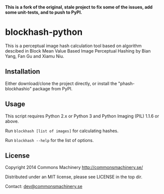 **This is a fork of the original, stale project to fix some of the issues, add some unit-tests, and to push to PyPI.**

blockhash-python
================

This is a perceptual image hash calculation tool based on algorithm descibed in
Block Mean Value Based Image Perceptual Hashing by Bian Yang, Fan Gu and Xiamu Niu.

Installation
------------

Either download/clone the project directly, or install the "phash-blockhashio" package from PyPI.


Usage
-----

This script requires Python 2.x or Python 3 and Python Imaging (PIL) 1.1.6 or above.

Run `blockhash [list of images]` for calculating hashes.

Run `blockhash --help` for the list of options.

License
-------

Copyright 2014 Commons Machinery http://commonsmachinery.se/

Distributed under an MIT license, please see LICENSE in the top dir.

Contact: dev@commonsmachinery.se

